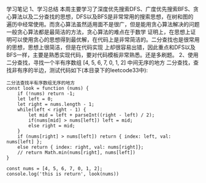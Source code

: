 学习笔记
1、学习总结
    本周主要学习了深度优先搜索DFS、广度优先搜索BFS、贪心算法以及二分查找的思想，DFS以及BFS是非常常用的搜索思想，在树和图的
遍历中经常使用。而贪心算法虽然适用面不是很广，但是能用贪心算法解决的问题一般贪心算法都是最简洁的方法，贪心算法的难点在于数学
证明上，在思想上证明可以使用贪心的思想得到最优解，在代码上是非常简洁的。二分查找也是很常用的思想，思想上很简洁，但是在代码实现
上却很容易出错，因此重点和DFS以及BFS一样，主要是熟悉实现代码，要对代码模板非常熟悉。还是多刷题。
2、使用二分查找，寻找一个半有序数组 [4, 5, 6, 7, 0, 1, 2] 中间无序的地方
    二分查找，查找非有序的半边，测试代码如下(本目录下的leetcode33中):
    
    二分法查找半有序数组无序的地方
    const look = function (nums) {
        if (!nums) return -1;
        let left = 0;
        let right = nums.length - 1;
        while(left < right - 1) {
            let mid = left + parseInt((right - left) / 2);
            if(nums[mid] > nums[left]) left = mid;
            else right = mid;
        }
        if (nums[right] > nums[left]) return { index: left, val: nums[left] };
        else return { index: right, val: nums[right]};
        // return Math.min(nums[right], nums[left])
    }
    
    const nums = [4, 5, 6, 7, 0, 1, 2];
    console.log('this is return', look(nums))
 